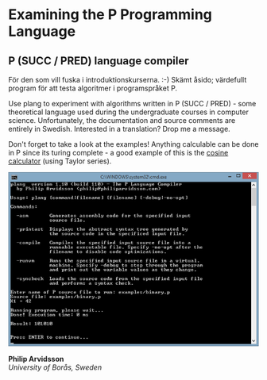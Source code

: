 # Examining the P Programming Language

## P (SUCC / PRED) language compiler

För den som vill fuska i introduktionskurserna. :-) Skämt åsido; värdefullt program för att testa algoritmer i programspråket P.

Use plang to experiment with algorithms written in P (SUCC / PRED) - some theoretical language used during the undergraduate courses in computer science. Unfortunately, the documentation and source comments are entirely in Swedish. Interested in a translation? Drop me a message.

Don't forget to take a look at the examples! Anything calculable can be done in P since its turing complete - a good example of this is the [cosine calculator](plang/examples/cos.p) (using Taylor series).

<img src="plang/images/plang.png" alt="" />

**Philip Arvidsson**<br/>
*University of Borås, Sweden*
